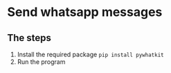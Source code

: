 # Send whatsapp messages

## The steps
1. Install the required package `pip install pywhatkit`
2. Run the program 
